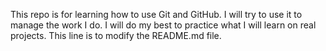 This repo is for learning how to use Git and GitHub.
I will try to use it to manage the work I do.
I will do my best to practice what I will learn on real projects.
This line is to modify the README.md file.

